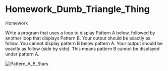 # Homework_Dumb_Triangle_Thing
Homework

Write a program that uses a loop to display Pattern A below, followed by another loop that displays Pattern B. Your output should be exactly as follow. You cannot display pattern B below pattern A. Your output should be exactly as follow (side by side). This means pattern B cannot be displayed under pattern A.

![Pattern_A_B_Stars](https://github.com/Xomeyphen/Homework_Dumb_Triangle_Thing/assets/84614354/73021626-e3c5-4b48-ad10-5182abcf98c6)
